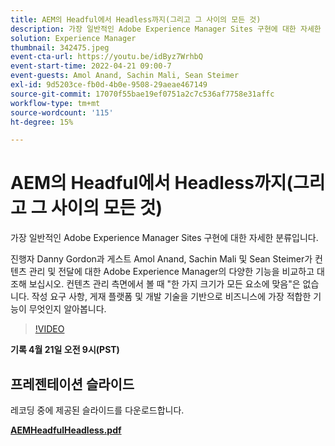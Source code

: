 ```yaml
---
title: AEM의 Headful에서 Headless까지(그리고 그 사이의 모든 것)
description: 가장 일반적인 Adobe Experience Manager Sites 구현에 대한 자세한 분류입니다.
solution: Experience Manager
thumbnail: 342475.jpeg
event-cta-url: https://youtu.be/idByz7WrhbQ
event-start-time: 2022-04-21 09:00-7
event-guests: Amol Anand, Sachin Mali, Sean Steimer
exl-id: 9d5203ce-fb0d-4b0e-9508-29aeae467149
source-git-commit: 17070f55bae19ef0751a2c7c536af7758e31affc
workflow-type: tm+mt
source-wordcount: '115'
ht-degree: 15%

---
```


# AEM의 Headful에서 Headless까지(그리고 그 사이의 모든 것)

가장 일반적인 Adobe Experience Manager Sites 구현에 대한 자세한 분류입니다.

진행자 Danny Gordon과 게스트 Amol Anand, Sachin Mali 및 Sean Steimer가 컨텐츠 관리 및 전달에 대한 Adobe Experience Manager의 다양한 기능을 비교하고 대조해 보십시오. 컨텐츠 관리 측면에서 볼 때 &quot;한 가지 크기가 모든 요소에 맞음&quot;은 없습니다. 작성 요구 사항, 게재 플랫폼 및 개발 기술을 기반으로 비즈니스에 가장 적합한 기능이 무엇인지 알아봅니다.

>[!VIDEO](https://video.tv.adobe.com/v/342475/?quality=12&learn=on)

**기록 4월 21일 오전 9시(PST)**

## 프레젠테이션 슬라이드

레코딩 중에 제공된 슬라이드를 다운로드합니다.

**[AEMHeadfulHeadless.pdf](../assets/documents/AEMHeadfulHeadless.pdf)**
